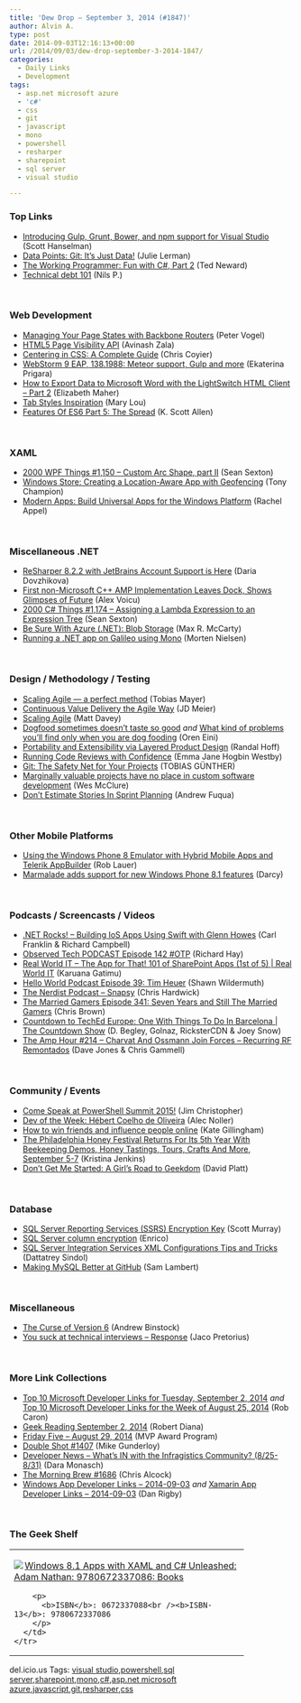 ```yaml
---
title: 'Dew Drop – September 3, 2014 (#1847)'
author: Alvin A.
type: post
date: 2014-09-03T12:16:13+00:00
url: /2014/09/03/dew-drop-september-3-2014-1847/
categories:
  - Daily Links
  - Development
tags:
  - asp.net microsoft azure
  - 'c#'
  - css
  - git
  - javascript
  - mono
  - powershell
  - resharper
  - sharepoint
  - sql server
  - visual studio

---
```

### <a name="top"></a>Top Links

  * <a href="http://feeds.hanselman.com/~/73621560/0/scotthanselman~Introducing-Gulp-Grunt-Bower-and-npm-support-for-Visual-Studio.aspx" target="_blank">Introducing Gulp, Grunt, Bower, and npm support for Visual Studio</a> (Scott Hanselman)
  * <a href="http://msdn.microsoft.com/magazine/174f9d73-9d91-4031-821d-05e765d34f35" target="_blank">Data Points: Git: It’s Just Data!</a> (Julie Lerman)
  * <a href="http://msdn.microsoft.com/magazine/7f157e0a-8af1-4030-833e-46baede3fa54" target="_blank">The Working Programmer: Fun with C#, Part 2</a> (Ted Neward)
  * <a href="https://www.linkedin.com/pulse/article/20140829181858-139508176-technical-debt-101" target="_blank">Technical debt 101</a> (Nils P.)

&nbsp;

### <a name="web"></a>Web Development

  * <a href="http://visualstudiomagazine.com/articles/2014/08/01/backbone-routers.aspx" target="_blank">Managing Your Page States with Backbone Routers</a> (Peter Vogel)
  * <a href="http://code.tutsplus.com/articles/html5-page-visibility-api--cms-22021" target="_blank">HTML5 Page Visibility API</a> (Avinash Zala)
  * <a href="http://css-tricks.com/centering-css-complete-guide/" target="_blank">Centering in CSS: A Complete Guide</a> (Chris Coyier)
  * <a href="http://blog.jetbrains.com/webstorm/2014/09/webstorm-9-eap-138-1988-meteor-support-gulp-and-more/" target="_blank">WebStorm 9 EAP, 138.1988: Meteor support, Gulp and more</a> (Ekaterina Prigara)
  * <a href="http://blogs.msdn.com/b/lightswitch/archive/2014/09/02/how-to-export-data-to-microsoft-word-with-the-lightswitch-html-client-part-2-elizabeth-maher.aspx" target="_blank">How to Export Data to Microsoft Word with the LightSwitch HTML Client – Part 2</a> (Elizabeth Maher)
  * <a href="http://feedproxy.google.com/~r/tympanus/~3/zPVZFmQV99M/" target="_blank">Tab Styles Inspiration</a> (Mary Lou)
  * <a href="http://odetocode.com/blogs/scott/archive/2014/09/02/features-of-es6-part-5-the-spread.aspx" target="_blank">Features Of ES6 Part 5: The Spread</a> (K. Scott Allen)

&nbsp;

### <a name="silverlight"></a>XAML

  * <a href="http://wpf.2000things.com/2014/09/03/1150-custom-arc-shape-part-ii/" target="_blank">2000 WPF Things #1,150 – Custom Arc Shape, part II</a> (Sean Sexton)
  * <a href="http://msdn.microsoft.com/magazine/8b6a0906-bc48-44de-8319-d5c640d40b1d" target="_blank">Windows Store: Creating a Location-Aware App with Geofencing</a> (Tony Champion)
  * <a href="http://msdn.microsoft.com/magazine/0c980894-ea5e-4e46-a038-c35c20c8af86" target="_blank">Modern Apps: Build Universal Apps for the Windows Platform</a> (Rachel Appel)

&nbsp;

### <a name="dotnet"></a>Miscellaneous .NET

  * <a href="http://blog.jetbrains.com/dotnet/2014/09/02/resharper-8-2-2-with-jetbrains-account-support-is-here/" target="_blank">ReSharper 8.2.2 with JetBrains Account Support is Here</a> (Daria Dovzhikova)
  * <a href="http://blogs.msdn.com/b/vcblog/archive/2014/09/03/first-non-microsoft-c-amp-implementation-leaves-dock-shows-glimpses-of-future.aspx" target="_blank">First non-Microsoft C++ AMP Implementation Leaves Dock, Shows Glimpses of Future</a> (Alex Voicu)
  * <a href="http://csharp.2000things.com/2014/09/03/1174-assigning-a-lambda-expression-to-an-expression-tree/" target="_blank">2000 C# Things #1,174 – Assigning a Lambda Expression to an Expression Tree</a> (Sean Sexton)
  * <a href="http://lockmedown.com/be-sure-with-azure-net-blob-storage/" target="_blank">Be Sure With Azure (.NET): Blob Storage</a> (Max R. McCarty)
  * <a href="http://www.sharpgis.net/post/2014/09/02/Running-a-NET-app-on-Galileo-using-Mono" target="_blank">Running a .NET app on Galileo using Mono</a> (Morten Nielsen)

&nbsp;

### <a name="design"></a>Design / Methodology / Testing

  * <a href="http://businesscraftsmanship.tumblr.com/post/96522918412" target="_blank">Scaling Agile — a perfect method</a> (Tobias Mayer)
  * <a href="http://feedproxy.google.com/~r/jmeier/~3/nLuDoerWOBA/continuous-value-delivery-the-agile-way.aspx" target="_blank">Continuous Value Delivery the Agile Way</a> (JD Meier)
  * <a href="http://mdavey.wordpress.com/2014/09/03/scaling-agile/" target="_blank">Scaling Agile</a> (Matt Davey)
  * <a href="http://feedproxy.google.com/~r/AyendeRahien/~3/NMrtCESX8qU/dogfood-sometimes-doesnt-taste-so-good" target="_blank">Dogfood sometimes doesn’t taste so good</a> _and_ <a href="http://feedproxy.google.com/~r/AyendeRahien/~3/XN-WI0KUtyc/what-kind-of-problems-youll-find-only-when-you-are-dog-fooding" target="_blank">What kind of problems you’ll find only when you are dog fooding</a> (Oren Eini)
  * <a href="http://www.drdobbs.com/architecture-and-design/portability-and-extensibility-via-layere/240168955" target="_blank">Portability and Extensibility via Layered Product Design</a> (Randal Hoff)
  * <a href="http://feedproxy.google.com/~r/alistapart/main/~3/2RHB5rIvr6A/running-code-reviews-with-confidence" target="_blank">Running Code Reviews with Confidence</a> (Emma Jane Hogbin Westby)
  * <a href="http://feedproxy.google.com/~r/alistapart/main/~3/QXYwqk3T2cE/git-the-safety-net-for-your-projects" target="_blank">Git: The Safety Net for Your Projects</a> (TOBIAS GÜNTHER)
  * <a href="http://www.wesmcclure.com/marginally-valuable-projects-have-no-place-in-custom-software-development/" target="_blank">Marginally valuable projects have no place in custom software development</a> (Wes McClure)
  * <a href="http://feedproxy.google.com/~r/LeadingAgile/~3/nIm2VYBEdV8/" target="_blank">Don’t Estimate Stories In Sprint Planning</a> (Andrew Fuqua)

&nbsp;

### <a name="mobile"></a>Other Mobile Platforms

  * <a href="http://developer.telerik.com/featured/using-windows-phone-8-emulator-hybrid-mobile-apps-telerik-appbuilder/" target="_blank">Using the Windows Phone 8 Emulator with Hybrid Mobile Apps and Telerik AppBuilder</a> (Rob Lauer)
  * <a href="http://blogs.windows.com/buildingapps/2014/09/02/marmalade-adds-support-for-new-windows-phone-8-1-features/" target="_blank">Marmalade adds support for new Windows Phone 8.1 features</a> (Darcy)

&nbsp;

### <a name="podcasts"></a>Podcasts / Screencasts / Videos

  * <a href="http://www.dotnetrocks.com/default.aspx?ShowNum=1030" target="_blank">.NET Rocks! &#8211; Building IoS Apps Using Swift with Glenn Howes</a> (Carl Franklin & Richard Campbell)
  * <a href="http://www.windowsobserver.com/2014/09/02/observed-tech-podcast-episode-142-otp/" target="_blank">Observed Tech PODCAST Episode 142 #OTP</a> (Richard Hay)
  * <a href="http://channel9.msdn.com/Shows/Real-World-IT/Real-World-IT-The-App-for-That-101-of-SharePoint-Apps-1st-of-5-" target="_blank">Real World IT &#8211; The App for That! 101 of SharePoint Apps (1st of 5) | Real World IT</a> (Karuana Gatimu)
  * <a href="http://hwpod.libsyn.com/episode-39-tim-heuer" target="_blank">Hello World Podcast Episode 39: Tim Heuer</a> (Shawn Wildermuth)
  * <a href="http://nerdist.libsyn.com/snapsy" target="_blank">The Nerdist Podcast &#8211; Snapsy</a> (Chris Hardwick)
  * <a href="http://www.themarriedgamers.net/the-married-gamers-episode-341-seven-years-and-still-the-married-gamers/" target="_blank">The Married Gamers Episode 341: Seven Years and Still The Married Gamers</a> (Chris Brown)
  * <a href="http://channel9.msdn.com/Shows/The-Countdown-Show/Countdown-to-TechEd-Europe-One-With-Things-To-Do-In-Bacelona" target="_blank">Countdown to TechEd Europe: One With Things To Do In Barcelona | The Countdown Show</a> (D. Begley, Golnaz, RicksterCDN & Joey Snow)
  * <a href="http://feedproxy.google.com/~r/TheAmpHour/~3/J4LCTk6ZFiY/" target="_blank">The Amp Hour #214 – Charvat And Ossmann Join Forces – Recurring RF Remontados</a> (Dave Jones & Chris Gammell)

&nbsp;

### <a name="events"></a>Community / Events

  * <a href="http://www.beefycode.com/post/Come-Speak-at-PowerShell-Summit-2015!.aspx" target="_blank">Come Speak at PowerShell Summit 2015!</a> (Jim Christopher)
  * <a href="http://feeds.dzone.com/~r/zones/dotnet/~3/6Ve18u1Q3z8/dev-week-h%C3%A9bert-coelho-de" target="_blank">Dev of the Week: Hébert Coelho de Oliveira</a> (Alec Noller)
  * <a href="http://boagworld.com/marketing/how-to-win-friends-and-influence-people-online/?utm_source=rss&utm_medium=rss&utm_campaign=how-to-win-friends-and-influence-people-online" target="_blank">How to win friends and influence people online</a> (Kate Gillingham)
  * <a href="http://www.uwishunu.com/2014/09/the-philadelphia-honey-festival-returns-for-its-5th-year-with-beekeeping-demos-honey-tastings-tours-crafts-and-more-september-5-7/" target="_blank">The Philadelphia Honey Festival Returns For Its 5th Year With Beekeeping Demos, Honey Tastings, Tours, Crafts And More, September 5-7</a> (Kristina Jenkins)
  * <a href="http://msdn.microsoft.com/magazine/0d038910-1b2b-46d8-89c9-60c1f78be0a8" target="_blank">Don&#8217;t Get Me Started: A Girl’s Road to Geekdom</a> (David Platt)

&nbsp;

### <a name="sql"></a>Database

  * <a href="http://feedproxy.google.com/~r/MSSQLTips-LatestSqlServerTips/~3/eCDnRk-e5tE/tip.asp" target="_blank">SQL Server Reporting Services (SSRS) Encryption Key</a> (Scott Murray)
  * <a href="http://www.sqlservercentral.com/blogs/dotnine-sql-server-and-more/2014/09/02/sql-server-column-encryption/" target="_blank">SQL Server column encryption</a> (Enrico)
  * <a href="http://feedproxy.google.com/~r/MSSQLTips-LatestSqlServerTips/~3/NJzvkKsuvLg/tip.asp" target="_blank">SQL Server Integration Services XML Configurations Tips and Tricks</a> (Dattatrey Sindol)
  * <a href="https://github.com/blog/1880-making-mysql-better-at-github" target="_blank">Making MySQL Better at GitHub</a> (Sam Lambert)

&nbsp;

### <a name="misc"></a>Miscellaneous

  * <a href="http://www.drdobbs.com/architecture-and-design/the-curse-of-version-6/240168952" target="_blank">The Curse of Version 6</a> (Andrew Binstock)
  * <a href="http://www.jacopretorius.net/2014/09/you-suck-at-technical-interviews-response.html" target="_blank">You suck at technical interviews – Response</a> (Jaco Pretorius)

&nbsp;

### <a name="links"></a>More Link Collections

  * <a href="http://blogs.msdn.com/b/robcaron/archive/2014/09/02/top-10-microsoft-developer-links-for-tuesday-september-2-2014.aspx" target="_blank">Top 10 Microsoft Developer Links for Tuesday, September 2, 2014</a> _and_ <a href="http://blogs.msdn.com/b/robcaron/archive/2014/09/02/top-10-microsoft-developer-links-for-the-week-of-august-25-2014.aspx" target="_blank">Top 10 Microsoft Developer Links for the Week of August 25, 2014</a> (Rob Caron)
  * <a href="http://feeds.regulargeek.com/~r/RegularGeek/~3/K39ne2AQy10/" target="_blank">Geek Reading September 2, 2014</a> (Robert Diana)
  * <a href="http://blogs.msdn.com/b/mvpawardprogram/archive/2014/09/02/friday-five-august-29-2014.aspx" target="_blank">Friday Five &#8211; August 29, 2014</a> (MVP Award Program)
  * <a href="http://afreshcup.com/home/2014/9/2/double-shot-1407.html" target="_blank">Double Shot #1407</a> (Mike Gunderloy)
  * <a href="http://www.infragistics.com/community/blogs/d-coding/archive/2014/09/02/developer-news-what-39-s-in-with-the-infragistics-community-8-25-8-31.aspx" target="_blank">Developer News &#8211; What&#8217;s IN with the Infragistics Community? (8/25-8/31)</a> (Dara Monasch)
  * <a href="http://feedproxy.google.com/~r/ReflectivePerspective/~3/hwfky2_RO78/" target="_blank">The Morning Brew #1686</a> (Chris Alcock)
  * <a href="http://windowsappdev.com/2014/09/windows-app-developer-links-2014-09-03/" target="_blank">Windows App Developer Links &#8211; 2014-09-03</a> _and_ <a href="http://xamarinappdev.com/2014/09/xamarin-app-developer-links-2014-09-03/" target="_blank">Xamarin App Developer Links &#8211; 2014-09-03</a> (Dan Rigby)

&nbsp;

### <a name="shelf"></a>The Geek Shelf

<div id="scid:7dc1bd33-94bd-46fd-a20b-0131235bcd47:1d4d60ec-4647-415a-acaa-50b55596041c" class="wlWriterEditableSmartContent" style="float: none; padding-bottom: 0px; padding-top: 0px; padding-left: 0px; margin: 0px; display: inline; padding-right: 0px">
  <table cellspacing="0" cellpadding="2" width="400" border="0" unselectable="on">
    <tr>
      <td valign="top" width="400">
        <p>
          <a title="Windows 8.1 Apps with XAML and C# Unleashed: Adam Nathan: 9780672337086: Books" href="http://www.amazon.com/exec/obidos/ASIN/0672337088/alvinashcraft-20"><img data-recalc-dims="1" decoding="async" src="https://i0.wp.com/images.amazon.com/images/P/0672337088.01.MZZZZZZZ.jpg?w=660" border="0" align="left" style="float:left" />Windows 8.1 Apps with XAML and C# Unleashed: Adam Nathan: 9780672337086: Books</a>
        </p>
        
        <p>
          <b>ISBN</b>: 0672337088<br /><b>ISBN-13</b>: 9780672337086
        </p>
      </td>
    </tr>
  </table>
</div>

<div id="scid:0767317B-992E-4b12-91E0-4F059A8CECA8:4da185fd-41c2-4662-b68b-dd892b036cc6" class="wlWriterEditableSmartContent" style="float: none; padding-bottom: 0px; padding-top: 0px; padding-left: 0px; margin: 0px; display: inline; padding-right: 0px">
  del.icio.us Tags: <a href="http://del.icio.us/popular/visual+studio" rel="tag">visual studio</a>,<a href="http://del.icio.us/popular/powershell" rel="tag">powershell</a>,<a href="http://del.icio.us/popular/sql+server" rel="tag">sql server</a>,<a href="http://del.icio.us/popular/sharepoint" rel="tag">sharepoint</a>,<a href="http://del.icio.us/popular/mono" rel="tag">mono</a>,<a href="http://del.icio.us/popular/c%23" rel="tag">c#</a>,<a href="http://del.icio.us/popular/asp.net+microsoft+azure" rel="tag">asp.net microsoft azure</a>,<a href="http://del.icio.us/popular/javascript" rel="tag">javascript</a>,<a href="http://del.icio.us/popular/git" rel="tag">git</a>,<a href="http://del.icio.us/popular/resharper" rel="tag">resharper</a>,<a href="http://del.icio.us/popular/css" rel="tag">css</a>
</div>